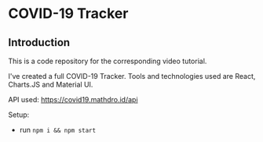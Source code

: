 # COVID-19 Tracker





## Introduction
This is a code repository for the corresponding video tutorial. 

I've created a full COVID-19 Tracker. Tools and technologies used are React, Charts.JS and Material UI.



API used: https://covid19.mathdro.id/api

Setup:
- run ```npm i && npm start```
